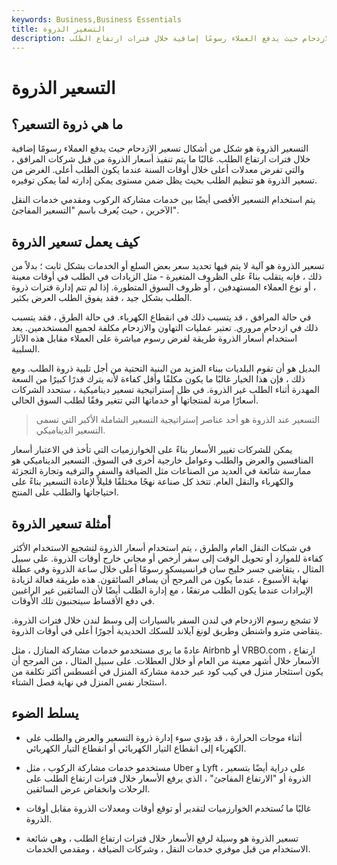 ```yaml
---
keywords: Business,Business Essentials
title: التسعير الذروة
description: التسعير الذروة هو شكل من أشكال تسعير الازدحام حيث يدفع العملاء رسومًا إضافية خلال فترات ارتفاع الطلب.
---
```


# التسعير الذروة
## ما هي ذروة التسعير؟

التسعير الذروة هو شكل من أشكال تسعير الازدحام حيث يدفع العملاء رسومًا إضافية خلال فترات ارتفاع الطلب. غالبًا ما يتم تنفيذ أسعار الذروة من قبل شركات المرافق ، والتي تفرض معدلات أعلى خلال أوقات السنة عندما يكون الطلب أعلى. الغرض من تسعير الذروة هو تنظيم الطلب بحيث يظل ضمن مستوى يمكن إدارته لما يمكن توفيره.

يتم استخدام التسعير الأقصى أيضًا بين خدمات مشاركة الركوب ومقدمي خدمات النقل الآخرين ، حيث يُعرف باسم "التسعير المفاجئ".

## كيف يعمل تسعير الذروة

تسعير الذروة هو آلية لا يتم فيها تحديد سعر بعض السلع أو الخدمات بشكل ثابت ؛ بدلاً من ذلك ، فإنه يتقلب بناءً على الظروف المتغيرة - مثل الزيادات في الطلب في أوقات معينة ، أو نوع العملاء المستهدفين ، أو ظروف السوق المتطورة. إذا لم تتم إدارة فترات ذروة الطلب بشكل جيد ، فقد يفوق الطلب العرض بكثير.

في حالة المرافق ، قد يتسبب ذلك في انقطاع الكهرباء. في حالة الطرق ، فقد يتسبب ذلك في ازدحام مروري. تعتبر عمليات التهاون والازدحام مكلفة لجميع المستخدمين. يعد استخدام أسعار الذروة طريقة لفرض رسوم مباشرة على العملاء مقابل هذه الآثار السلبية.

البديل هو أن تقوم البلديات ببناء المزيد من البنية التحتية من أجل تلبية ذروة الطلب. ومع ذلك ، فإن هذا الخيار غالبًا ما يكون مكلفًا وأقل كفاءة لأنه يترك قدرًا كبيرًا من السعة المهدرة أثناء الطلب غير الذروة. في ظل إستراتيجية تسعير ديناميكية ، ستحدد الشركات أسعارًا مرنة لمنتجاتها أو خدماتها التي تتغير وفقًا لطلب السوق الحالي.

> التسعير عند الذروة هو أحد عناصر إستراتيجية التسعير الشاملة الأكبر التي تسمى التسعير الديناميكي.

>

يمكن للشركات تغيير الأسعار بناءً على الخوارزميات التي تأخذ في الاعتبار أسعار المنافسين والعرض والطلب وعوامل خارجية أخرى في السوق. التسعير الديناميكي هو ممارسة شائعة في العديد من الصناعات مثل الضيافة والسفر والترفيه وتجارة التجزئة والكهرباء والنقل العام. تتخذ كل صناعة نهجًا مختلفًا قليلاً لإعادة التسعير بناءً على احتياجاتها والطلب على المنتج.

## أمثلة تسعير الذروة

في شبكات النقل العام والطرق ، يتم استخدام أسعار الذروة لتشجيع الاستخدام الأكثر كفاءة للموارد أو تحويل الوقت إلى سفر أرخص أو مجاني خارج أوقات الذروة. على سبيل المثال ، يتقاضى جسر خليج سان فرانسيسكو رسومًا أعلى خلال ساعة الذروة وفي عطلة نهاية الأسبوع ، عندما يكون من المرجح أن يسافر السائقون. هذه طريقة فعالة لزيادة الإيرادات عندما يكون الطلب مرتفعًا ، مع إدارة الطلب أيضًا لأن السائقين غير الراغبين في دفع الأقساط سيتجنبون تلك الأوقات.

لا تشجع رسوم الازدحام في لندن السفر بالسيارات إلى وسط لندن خلال فترات الذروة. يتقاضى مترو واشنطن وطريق لونغ آيلاند للسكك الحديدية أجورًا أعلى في أوقات الذروة.

عادةً ما يرى مستخدمو خدمات مشاركة المنازل ، مثل Airbnb أو VRBO.com ، ارتفاع الأسعار خلال أشهر معينة من العام أو خلال العطلات. على سبيل المثال ، من المرجح أن يكون استئجار منزل في كيب كود عبر خدمة مشاركة المنزل في أغسطس أكثر تكلفة من استئجار نفس المنزل في نهاية فصل الشتاء.

## يسلط الضوء

- أثناء موجات الحرارة ، قد يؤدي سوء إدارة ذروة التسعير والعرض والطلب على الكهرباء إلى انقطاع التيار الكهربائي أو انقطاع التيار الكهربائي.

- مستخدمو خدمات مشاركة الركوب ، مثل Uber و Lyft ، على دراية أيضًا بتسعير الذروة أو "الارتفاع المفاجئ" ، الذي يرفع الأسعار خلال فترات ارتفاع الطلب على الرحلات وانخفاض عرض السائقين.

- غالبًا ما تُستخدم الخوارزميات لتقدير أو توقع أوقات ومعدلات الذروة مقابل أوقات الذروة.

- تسعير الذروة هو وسيلة لرفع الأسعار خلال فترات ارتفاع الطلب ، وهي شائعة الاستخدام من قبل موفري خدمات النقل ، وشركات الضيافة ، ومقدمي الخدمات.

